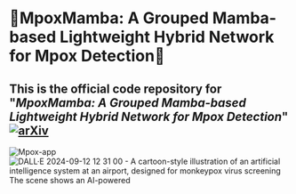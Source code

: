 # 🐍MpoxMamba: A Grouped Mamba-based Lightweight Hybrid Network for Mpox Detection🐍
## This is the official code repository for "***MpoxMamba: A Grouped Mamba-based Lightweight Hybrid Network for Mpox Detection***"[![arXiv](https://img.shields.io/badge/arXiv-2409.04218-brightgreen.svg)](https://arxiv.org/abs/2409.04218)
![Mpox-app](https://github.com/user-attachments/assets/3f48bde0-58c6-4900-a1f6-994c3b187592)
![DALL·E 2024-09-12 12 31 00 - A cartoon-style illustration of an artificial intelligence system at an airport, designed for monkeypox virus screening  The scene shows an AI-powered](https://github.com/user-attachments/assets/1ecc2db9-4937-430b-b399-ab1ffd1ba6de)
